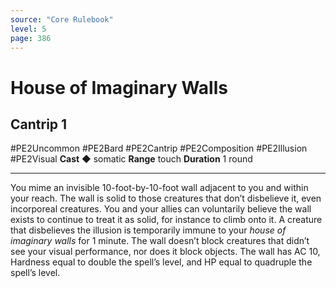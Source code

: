 ```yaml
---
source: "Core Rulebook"
level: 5
page: 386
---
```


# House of Imaginary Walls
## Cantrip 1
#PE2Uncommon #PE2Bard #PE2Cantrip #PE2Composition #PE2Illusion #PE2Visual 
**Cast** ◆ somatic
**Range** touch
**Duration** 1 round

-----
You mime an invisible 10-foot-by-10-foot wall adjacent to you and within your reach. The wall is solid to those creatures that don’t disbelieve it, even incorporeal creatures. You and your allies can voluntarily believe the wall exists to continue to treat it as solid, for instance to climb onto it. A creature that disbelieves the illusion is temporarily immune to your *house of imaginary walls* for 1 minute. The wall doesn’t block creatures that didn’t see your visual performance, nor does it block objects. The wall has AC 10, Hardness equal to double the spell’s level, and HP equal to quadruple the spell’s level.
